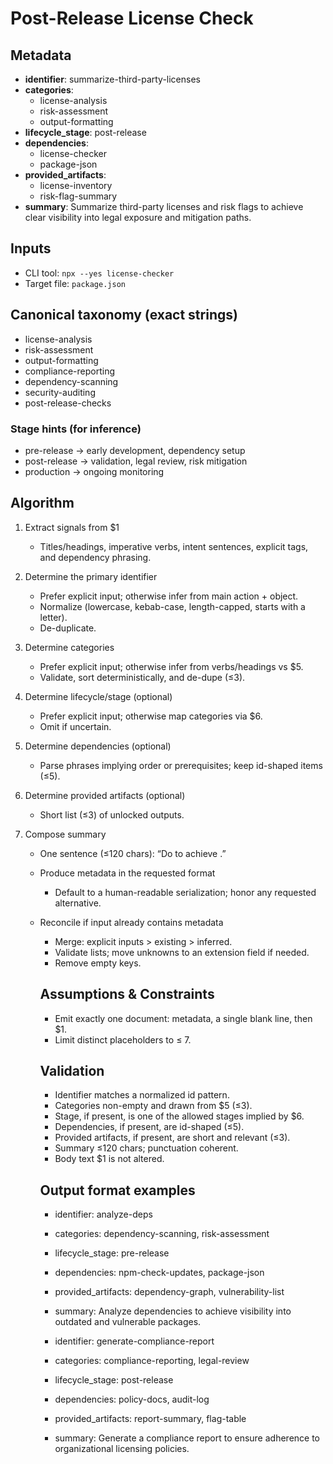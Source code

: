 # Post-Release License Check

## Metadata

- **identifier**: summarize-third-party-licenses
- **categories**:
  - license-analysis
  - risk-assessment
  - output-formatting
- **lifecycle_stage**: post-release
- **dependencies**:
  - license-checker
  - package-json
- **provided_artifacts**:
  - license-inventory
  - risk-flag-summary
- **summary**: Summarize third-party licenses and risk flags to achieve clear visibility into legal exposure and mitigation paths.

## Inputs

- CLI tool: `npx --yes license-checker`
- Target file: `package.json`

## Canonical taxonomy (exact strings)

- license-analysis
- risk-assessment
- output-formatting
- compliance-reporting
- dependency-scanning
- security-auditing
- post-release-checks

### Stage hints (for inference)

- pre-release → early development, dependency setup
- post-release → validation, legal review, risk mitigation
- production → ongoing monitoring

## Algorithm

1. Extract signals from $1
   - Titles/headings, imperative verbs, intent sentences, explicit tags, and dependency phrasing.

2. Determine the primary identifier
   - Prefer explicit input; otherwise infer from main action + object.
   - Normalize (lowercase, kebab-case, length-capped, starts with a letter).
   - De-duplicate.

3. Determine categories
   - Prefer explicit input; otherwise infer from verbs/headings vs $5.
   - Validate, sort deterministically, and de-dupe (≤3).

4. Determine lifecycle/stage (optional)
   - Prefer explicit input; otherwise map categories via $6.
   - Omit if uncertain.

5. Determine dependencies (optional)
   - Parse phrases implying order or prerequisites; keep id-shaped items (≤5).

6. Determine provided artifacts (optional)
   - Short list (≤3) of unlocked outputs.

7. Compose summary
   - One sentence (≤120 chars): “Do <verb> <object> to achieve <outcome>.”

8. Produce metadata in the requested format
   - Default to a human-readable serialization; honor any requested alternative.

9. Reconcile if input already contains metadata
   - Merge: explicit inputs > existing > inferred.
   - Validate lists; move unknowns to an extension field if needed.
   - Remove empty keys.

## Assumptions & Constraints

- Emit exactly one document: metadata, a single blank line, then $1.
- Limit distinct placeholders to ≤ 7.

## Validation

- Identifier matches a normalized id pattern.
- Categories non-empty and drawn from $5 (≤3).
- Stage, if present, is one of the allowed stages implied by $6.
- Dependencies, if present, are id-shaped (≤5).
- Provided artifacts, if present, are short and relevant (≤3).
- Summary ≤120 chars; punctuation coherent.
- Body text $1 is not altered.

## Output format examples

- identifier: analyze-deps
- categories: dependency-scanning, risk-assessment
- lifecycle_stage: pre-release
- dependencies: npm-check-updates, package-json
- provided_artifacts: dependency-graph, vulnerability-list
- summary: Analyze dependencies to achieve visibility into outdated and vulnerable packages.

- identifier: generate-compliance-report
- categories: compliance-reporting, legal-review
- lifecycle_stage: post-release
- dependencies: policy-docs, audit-log
- provided_artifacts: report-summary, flag-table
- summary: Generate a compliance report to ensure adherence to organizational licensing policies.

